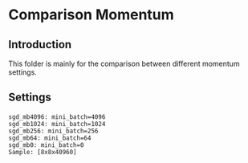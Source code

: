 Comparison Momentum
===

Introduction
---
This folder is mainly for the comparison between different momentum settings.

Settings
---
#### 
    sgd_mb4096: mini_batch=4096
    sgd_mb1024: mini_batch=1024
    sgd_mb256: mini_batch=256
    sgd_mb64: mini_batch=64
    sgd_mb0: mini_batch=0
    Sample: [8x8x40960]
